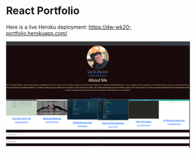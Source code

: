 # React Portfolio

Here is a live Heroku deployment: https://dw-wk20-portfolio.herokuapp.com/

![Screenshot](readme.png)
